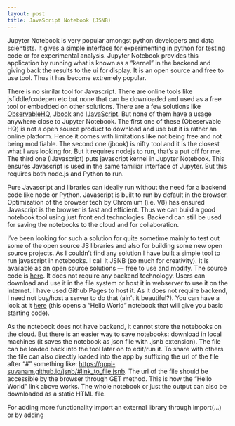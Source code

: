 ```yaml
---
layout: post
title: JavaScript Notebook (JSNB)
---
```


Jupyter Notebook is very popular amongst python developers and data scientists. It gives a simple interface for experimenting in python for testing code or for experimental analysis. Jupyter Notebook provides this application by running what is known as a “kernel” in the backend and giving back the results to the ui for display. It is an open source and free to use tool. Thus it has become extremely popular.

There is no similar tool for Javascript. There are online tools like jsfiddle/codepen etc but none that can be downloaded and used as a free tool or embedded on other solutions. There are a few solutions like [ObservableHQ](https://observablehq.com/), [Jbook](https://jbook.qiushiyan.dev/) and [IJavaScript](https://github.com/n-riesco/ijavascript). But none of them have a usage anywhere close to Jupyter Notebook. The first one of these (Obeservable HQ) is not a open source product to download and use but it is rather an online platform. Hence it comes with limitations like not being free and not being modifiable. The second one (jbook) is nifty tool and it is the closest what I was looking for. But it requires nodejs to run, that’s a put off for me. The third one (IJavascript) puts javascript kernel in Jupyter Notebook. This ensures Javascript is used in the same familiar interface of Jupyter. But this requires both node.js and Python to run.

Pure Javascript and libraries can ideally run without the need for a backend code like node or Python. Javascript is built to run by default in the browser. Optimization of the browser tech by Chromium (i.e. V8) has ensured Javascript is the browser is fast and efficient. Thus we can build a good notebook tool using just front end technologies. Backend can still be used for saving the notebooks to the cloud and for collaboration.

I’ve been looking for such a solution for quite sometime mainly to test out some of the open source JS libraries and also for building some new open source projects. As I couldn’t find any solution I have built a simple tool to run javascript in notebooks. I call it JSNB (so much for creativity). It is available as an open source solutions — free to use and modify. The source code is [here](https://github.com/gopi-suvanam/jsnb). It does not require any backend technology. Users can download and use it in the file system or host it in webserver to use it on the internet. I have used Github Pages to host it. As it does not require backend, I need not buy/host a server to do that (ain’t it beautiful?). You can have a look at it [here](https://gopi-suvanam.github.io/jsnb/#/jsnb/examples/Hello%20world.jsnb) (this opens a “Hello World” notebook that will give you basic starting code).

As the notebook does not have backend, it cannot store the notebooks on the cloud. But there is an easier way to save notebooks: download in local machines (it saves the notebook as json file with .jsnb extension). The file can be loaded back into the tool later on to edit/run it. To share with others the file can also directly loaded into the app by suffixing the url of the file after “#” something like: https://gopi-suvanam.github.io/jsnb/#link_to_file.jsnb. The url of the file should be accessible by the browser through GET method. This is how the “Hello World” link above works. The whole notebook or just the output can also be downloaded as a static HTML file.

For adding more functionality import an external library through import(…) or by adding <script> element. An example of this, where Plotly graphs are added to the notebook is [here](https://gopi-suvanam.github.io/jsnb/#https://gopi-suvanam.github.io/jsnb/examples/Plotly%20Example.jsnb).

Go crazy with experimenting!
